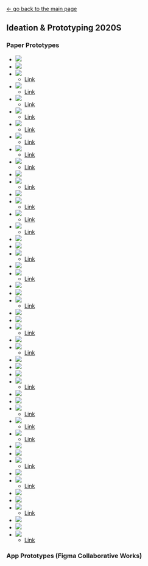 [← go back to the main page](../../README.md)

## Ideation & Prototyping 2020S

### Paper Prototypes
- ![](/MidExhibitionJPG/1.jpg)
- ![](/MidExhibitionJPG/2.jpg)
- ![](/MidExhibitionJPG/3.jpg)
	- [Link](https://marvelapp.com/e383hih)
- ![](/MidExhibitionJPG/4.jpg)
	- [Link](https://marvelapp.com/e32ig1a)
- ![](/MidExhibitionJPG/5.jpg)
	- [Link](https://marvelapp.com/5648hij)
- ![](/MidExhibitionJPG/6.jpg)
	- [Link](https://marvelapp.com/562i237)
- ![](/MidExhibitionJPG/7.jpg)
	- [Link](https://marvelapp.com/1154f89j)
- ![](/MidExhibitionJPG/8.jpg)
	- [Link](https://marvelapp.com/4e8eha7)
- ![](/MidExhibitionJPG/9.jpg)
	- [Link](https://marvelapp.com/ac32d4b)
- ![](/MidExhibitionJPG/10.jpg)
	- [Link](https://marvelapp.com/71djh90)
- ![](/MidExhibitionJPG/11.jpg)
- ![](/MidExhibitionJPG/12.jpg)
	- [Link](https://marvelapp.com/ac87di8)
- ![](/MidExhibitionJPG/13.jpg)
- ![](/MidExhibitionJPG/14.jpg)
	- [Link](https://marvelapp.com/22a48ee6)
- ![](/MidExhibitionJPG/15.jpg)
	- [Link](https://marvelapp.com/71a2ibd)
- ![](/MidExhibitionJPG/16.jpg)
	- [Link](https://marvelapp.com/4e99bac)
- ![](/MidExhibitionJPG/17.jpg)
- ![](/MidExhibitionJPG/18.jpg)
- ![](/MidExhibitionJPG/19.jpg)
	- [Link](https://marvelapp.com/e37bid7)
- ![](/MidExhibitionJPG/20.jpg)
- ![](/MidExhibitionJPG/21.jpg)
	- [Link](https://marvelapp.com/11544a6e)
- ![](/MidExhibitionJPG/22.jpg)
- ![](/MidExhibitionJPG/23-1.jpg)
- ![](/MidExhibitionJPG/23-2.jpg)
	- [Link](https://marvelapp.com/561ec85)
- ![](/MidExhibitionJPG/24.jpg)
- ![](/MidExhibitionJPG/25-1.jpg)
- ![](/MidExhibitionJPG/25-2.jpg)
	- [Link](https://marvelapp.com/aca0883/)
- ![](/MidExhibitionJPG/26.jpg)
- ![](/MidExhibitionJPG/27.jpg)
	- [Link](https://marvelapp.com/e2haga1)
- ![](/MidExhibitionJPG/28-1.jpg)
- ![](/MidExhibitionJPG/28-2.jpg)
- ![](/MidExhibitionJPG/29-1.jpg)
- ![](/MidExhibitionJPG/29-2.jpg)
	- [Link](https://marvelapp.com/5612d2f)
- ![](/MidExhibitionJPG/30-1.jpg)
- ![](/MidExhibitionJPG/30-2.jpg)
- ![](/MidExhibitionJPG/30-3.jpg)
	- [Link](https://marvelapp.com/22996gag)
- ![](/MidExhibitionJPG/31.jpg)
	- [Link](https://marvelapp.com/22a8a786)
- ![](/MidExhibitionJPG/32.jpg)
	- [Link](https://marvelapp.com/1154d659)
- ![](/MidExhibitionJPG/33-1.jpg)
- ![](/MidExhibitionJPG/33-2.jpg)
- ![](/MidExhibitionJPG/33-3.jpg)
	- [Link](https://marvelapp.com/4e8f6i1)
- ![](/MidExhibitionJPG/34-1.jpg)
- ![](/MidExhibitionJPG/34-2.jpg)
	- [Link](https://marvelapp.com/22a66ef6)
- ![](/MidExhibitionJPG/35-1.jpg)
- ![](/MidExhibitionJPG/35-2.jpg)
- ![](/MidExhibitionJPG/35-3.jpg)
	- [Link](https://marvelapp.com/71644ab)
- ![](/MidExhibitionJPG/36-1.jpg)
- ![](/MidExhibitionJPG/36-2.jpg)
- ![](/MidExhibitionJPG/36-3.jpg)
	- [Link](https://marvelapp.com/618j2f9)


### App Prototypes (Figma Collaborative Works)
